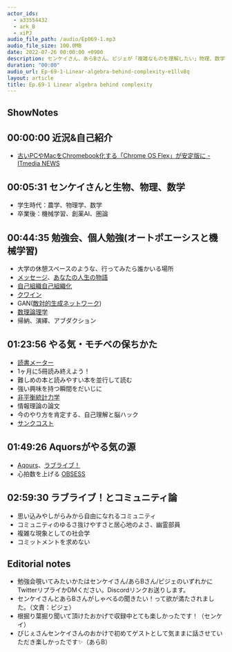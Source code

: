 ```yaml
---
actor_ids:
  - a33554432
  - ark_B
  - xiPJ
audio_file_path: /audio/Ep069-1.mp3
audio_file_size: 100.0MB
date: 2022-07-26 00:00:00 +0900
description: センケイさん、あらBさん、ピジェが「複雑なものを理解したい」物理、数学、勉強会、やる気の高めかた、Aquors、ラブライブ！とコミュニティなどについて話しました。
duration: "00:00"
audio_url: Ep-69-1-Linear-algebra-behind-complexity-e1llv8q
layout: article
title: Ep.69-1 Linear algebra behind complexity
---
```

## ShowNotes

## 00:00:00 近況&自己紹介

* [古いPCやMacをChromebook化する「Chrome OS Flex」が安定版に - ITmedia NEWS](https://itmedia.co.jp/news/spv/2207/15/news167.html)

## 00:05:31 センケイさんと生物、物理、数学

* 学生時代：農学、物理学、数学
* 卒業後：機械学習、創薬AI、圏論

## 00:44:35 勉強会、個人勉強(オートポエーシスと機械学習)

* 大学の休憩スペースのような、行ってみたら誰かいる場所
* [メッセージ](https://amzn.to/3OoOFG5)、[あなたの人生の物語](https://amzn.to/3Q6YbyX)
* [自己組織自己組織化](https://is.gd/4xZT0h)
* [クワイン](https://amzn.to/3PLgABD)
* GAN([敵対的生成ネットワーク](https://is.gd/wR0Tio))
* [数理論理学](https://is.gd/dh2ZBc)
* 帰納、演繹、アブダクション

## 01:23:56 やる気・モチベの保ちかた

* [読書メーター](https://bookmeter.com/)
* 1ヶ月に5冊読み終えよう！
* 難しめの本と読みやすい本を並行して読む
* 強い興味を持つ瞬間をだいじに
* [非平衡統計力学](https://kyoritsu-pub.co.jp/book/b10012378.html)
* 情報理論の論文
* 今のやり方を肯定する、自己理解と脳ハック
* [サンクコスト](https://is.gd/VnwhJ7)

## 01:49:26 Aquorsがやる気の源

* [Aqours](https://is.gd/E7YHaJ)、[ラブライブ！](https://lovelive-anime.jp/)
* 心拍数を上げる [OBSESS](https://youtu.be/j5IWkYFhrUA)

## 02:59:30 ラブライブ！とコミュニティ論

* 思い込みやしがらみから自由になれるコミュニティ
* コミュニティのゆるさ抜けやすさと居心地のよさ、幽霊部員
* 複雑な現象としての社会学
* コミットメントを求めない

## Editorial notes

* 勉強会覗いてみたいかたはセンケイさん/あらBさん/ピジェのいずれかにTwitterリプライかDMください。Discordリンクお送りします。
* センケイさんとあらBさんがしゃべるの聞きたい！って欲が満たされました。（文責：ピジェ）
* 根掘り葉掘り聞いて頂けたおかげで収録中とても楽しかったです！（センケイ）
* ぴじぇさんセンケイさんのおかけで初めてゲストとして気ままに話させていただき楽しかったです✨（あらB）